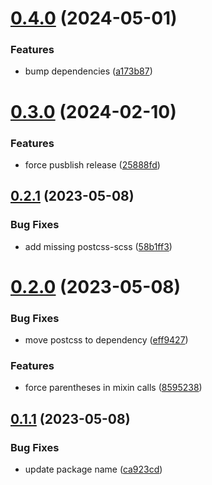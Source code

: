 # [0.4.0](https://github.com/Cedric-ruiu/stylelint-config/compare/v0.3.0...v0.4.0) (2024-05-01)


### Features

* bump dependencies ([a173b87](https://github.com/Cedric-ruiu/stylelint-config/commit/a173b87aaf056b86fb81410fd6049d2655f03a5b))



# [0.3.0](https://github.com/Cedric-ruiu/stylelint-config/compare/v0.2.1...v0.3.0) (2024-02-10)


### Features

* force pusblish release ([25888fd](https://github.com/Cedric-ruiu/stylelint-config/commit/25888fdf5ec9ca8165a4e91d4359f3055c59b959))



## [0.2.1](https://github.com/Cedric-ruiu/stylelint-config/compare/v0.2.0...v0.2.1) (2023-05-08)


### Bug Fixes

* add missing postcss-scss ([58b1ff3](https://github.com/Cedric-ruiu/stylelint-config/commit/58b1ff321fd07ecc0fdb86545f21748e75b780a1))



# [0.2.0](https://github.com/Cedric-ruiu/stylelint-config/compare/v0.1.1...v0.2.0) (2023-05-08)


### Bug Fixes

* move postcss to dependency ([eff9427](https://github.com/Cedric-ruiu/stylelint-config/commit/eff942778c1d521b3ab89cd0f874cb96c8114463))


### Features

* force parentheses in mixin calls ([8595238](https://github.com/Cedric-ruiu/stylelint-config/commit/85952385c55e8ba8501630c8ebf43478d47dff9b))



## [0.1.1](https://github.com/Cedric-ruiu/stylelint-config/compare/v0.1.0...v0.1.1) (2023-05-08)


### Bug Fixes

* update package name ([ca923cd](https://github.com/Cedric-ruiu/stylelint-config/commit/ca923cd9d7967faace247f93ca01996ca6114029))



